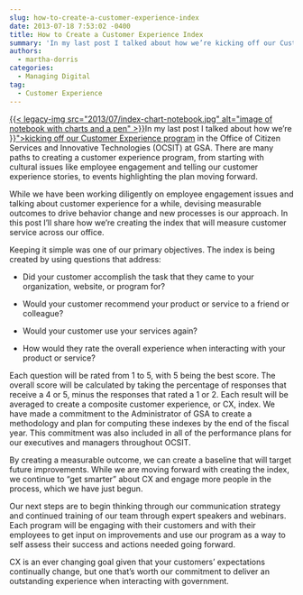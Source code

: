 ```yaml
---
slug: how-to-create-a-customer-experience-index
date: 2013-07-18 7:53:02 -0400
title: How to Create a Customer Experience Index
summary: 'In my last post I talked about how we’re kicking off our Customer Experience program in the Office of Citizen Services and Innovative Technologies (OCSIT) at GSA.  There are many paths to creating a customer experience program, from starting with cultural issues like employee'
authors:
  - martha-dorris
categories:
  - Managing Digital
tag:
  - Customer Experience
---
```


<p dir="ltr">
  <a href="https://s3.amazonaws.com/digitalgov/legacy-img/2013/07/index-chart-notebook.jpg">{{< legacy-img src="2013/07/index-chart-notebook.jpg" alt="image of notebook with charts and a pen" >}}</a>In my last post I talked about how we’re <a href="{{< link "2013-07-10-kicking-off-our-customer-experience-program.md" >}}">kicking off our Customer Experience program</a> in the Office of Citizen Services and Innovative Technologies (OCSIT) at GSA.  There are many paths to creating a customer experience program, from starting with cultural issues like employee engagement and telling our customer experience stories, to events highlighting the plan moving forward.
</p>

While we have been working diligently on employee engagement issues and talking about customer experience for a while, devising measurable outcomes to drive behavior change and new processes is our approach.  In this post I’ll share how we’re creating the index that will measure customer service across our office.

Keeping it simple was one of our primary objectives.  The index is being created by using questions that address:

  * <p dir="ltr">
      Did your customer accomplish the task that they came to your organization, website, or program for?
    </p>

  * <p dir="ltr">
      Would your customer recommend your product or service to a friend or colleague?
    </p>

  * <p dir="ltr">
      Would your customer use your services again?
    </p>

  * How would they rate the overall experience when interacting with your product or service?

<p dir="ltr">
  Each question will be rated from 1 to 5, with 5 being the best score. The overall score will be calculated by taking the percentage of responses that receive a 4 or 5, minus the responses that rated a 1 or 2. Each result will be averaged to create a composite customer experience, or CX, index. We have made a commitment to the Administrator of GSA to create a methodology and plan for computing these indexes by the end of the fiscal year. This commitment was also included in all of the performance plans for our executives and managers throughout OCSIT.
</p>

By creating a measurable outcome, we can create a baseline that will target future improvements. While we are moving forward with creating the index, we continue to “get smarter” about CX and engage more people in the process, which we have just begun.

Our next steps are to begin thinking through our communication strategy and continued training of our team through expert speakers and webinars.  Each program will be engaging with their customers and with their employees to get input on improvements and use our program as a way to self assess their success and actions needed going forward.

CX is an ever changing goal given that your customers’ expectations continually change, but one that’s worth our commitment to deliver an outstanding experience when interacting with government.